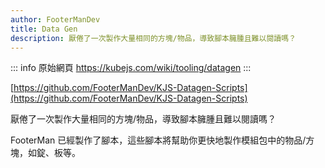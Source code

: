 ```yaml
---
author: FooterManDev
title: Data Gen
description: 厭倦了一次製作大量相同的方塊/物品，導致腳本臃腫且難以閱讀嗎？
---
```


::: info 原始網頁
https://kubejs.com/wiki/tooling/datagen
:::

[https://github.com/FooterManDev/KJS-Datagen-Scripts](https://github.com/FooterManDev/KJS-Datagen-Scripts)

厭倦了一次製作大量相同的方塊/物品，導致腳本臃腫且難以閱讀嗎？

FooterMan 已經製作了腳本，這些腳本將幫助你更快地製作模組包中的物品/方塊，如錠、板等。